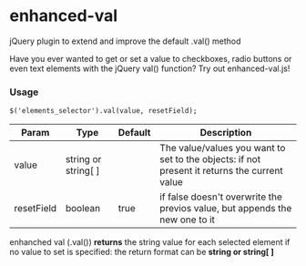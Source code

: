 # enhanced-val
jQuery plugin to extend and improve the default .val() method

Have you ever wanted to get or set a value to checkboxes, radio buttons or even text elements with the jQuery val() function? Try out enhanced-val.js!

### Usage

```$('elements_selector').val(value, resetField);```

Param | Type | Default | Description
------|------|---------|------------
value | string or string[ ] | | The value/values you want to set to the objects: if not present it returns the current value
resetField | boolean | true | if false doesn't overwrite the previos value, but appends the new one to it



enhanched val (.val()) **returns** the string value for each selected element if no value to set is specified: the return format can be **string or string[ ]**
